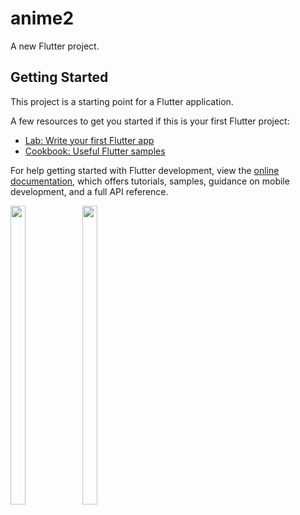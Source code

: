 # anime2

A new Flutter project.

## Getting Started

This project is a starting point for a Flutter application.

A few resources to get you started if this is your first Flutter project:

- [Lab: Write your first Flutter app](https://docs.flutter.dev/get-started/codelab)
- [Cookbook: Useful Flutter samples](https://docs.flutter.dev/cookbook)

For help getting started with Flutter development, view the
[online documentation](https://docs.flutter.dev/), which offers tutorials,
samples, guidance on mobile development, and a full API reference.
<p>
 <img src = "https://github.com/RajKhatri1/anime2/assets/115798958/cd5b6e6f-cbc5-45f1-870f-69c964a5fe19"width=22% height=35%>
 <img src = "https://github.com/RajKhatri1/anime2/assets/115798958/3a8f9eae-2d23-47d9-bb54-f9c9cea784b4"width=22% height=35%>
</p>


